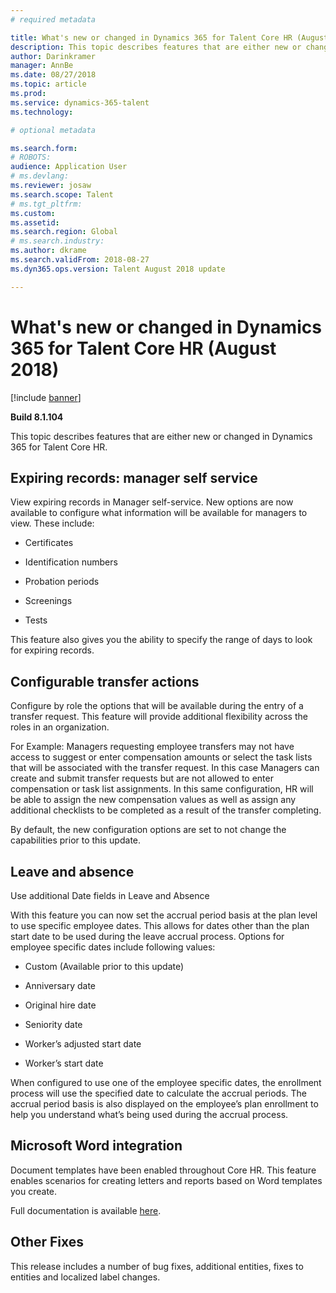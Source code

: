 ```yaml
---
# required metadata

title: What's new or changed in Dynamics 365 for Talent Core HR (August 2018)
description: This topic describes features that are either new or changed in Microsoft Dynamics 365 for Talent Core HR.
author: Darinkramer
manager: AnnBe
ms.date: 08/27/2018
ms.topic: article
ms.prod: 
ms.service: dynamics-365-talent
ms.technology: 

# optional metadata

ms.search.form: 
# ROBOTS: 
audience: Application User
# ms.devlang: 
ms.reviewer: josaw
ms.search.scope: Talent
# ms.tgt_pltfrm: 
ms.custom: 
ms.assetid: 
ms.search.region: Global
# ms.search.industry: 
ms.author: dkrame
ms.search.validFrom: 2018-08-27
ms.dyn365.ops.version: Talent August 2018 update

---
```


# What's new or changed in Dynamics 365 for Talent Core HR (August 2018)

[!include [banner](includes/banner.md)]

**Build 8.1.104**

This topic describes features that are either new or changed in Dynamics 365 for
Talent Core HR.

## Expiring records: manager self service

View expiring records in Manager self-service. New options are now available to
configure what information will be available for managers to view. These
include:

-   Certificates

-   Identification numbers

-   Probation periods

-   Screenings

-   Tests

This feature also gives you the ability to specify the range of days to look for
expiring records.

## Configurable transfer actions

Configure by role the options that will be available during the entry of a
transfer request. This feature will provide additional flexibility across the
roles in an organization.

For Example: Managers requesting employee transfers may not have access to
suggest or enter compensation amounts or select the task lists that will be
associated with the transfer request. In this case Managers can create and
submit transfer requests but are not allowed to enter compensation or task list
assignments. In this same configuration, HR will be able to assign the new
compensation values as well as assign any additional checklists to be completed
as a result of the transfer completing.

By default, the new configuration options are set to not change the capabilities
prior to this update.

## Leave and absence

Use additional Date fields in Leave and Absence

With this feature you can now set the accrual period basis at the plan level to
use specific employee dates. This allows for dates other than the plan start
date to be used during the leave accrual process. Options for employee specific
dates include following values:

-   Custom (Available prior to this update)

-   Anniversary date

-   Original hire date

-   Seniority date

-   Worker’s adjusted start date

-   Worker’s start date

When configured to use one of the employee specific dates, the enrollment
process will use the specified date to calculate the accrual periods. The
accrual period basis is also displayed on the employee’s plan enrollment to help
you understand what’s being used during the accrual process.

## Microsoft Word integration

Document templates have been enabled throughout Core HR. This feature enables
scenarios for creating letters and reports based on Word templates you create.

Full documentation is available
[here](https://docs.microsoft.com/en-us/dynamics365/unified-operations/dev-itpro/office-integration/office-integration-tutorial?toc=/dynamics365/unified-operations/talent/toc.json).


## Other Fixes

This release includes a number of bug fixes, additional entities, fixes to
entities and localized label changes.
